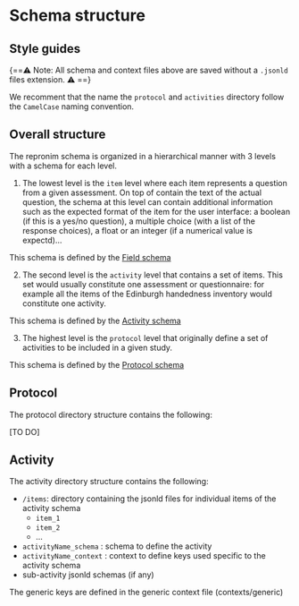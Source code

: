 # Schema structure

## Style guides

{==⚠️ Note: All schema and context files above are saved without a `.jsonld` files extension. ⚠️ ==}

We recomment that the name the `protocol` and `activities` directory follow the `CamelCase` naming convention.

## Overall structure

The repronim schema is organized in a hierarchical manner with 3 levels with a schema for each level.

1.  The lowest level is the `item` level where each item represents a question from a given assessment.
On top of contain the text of the actual question, the schema at this level can contain additional
information such as the expected format of the item for the user interface: a boolean
(if this is a yes/no question), a multiple choice (with a list of the response choices),
a float or an integer (if a numerical value is expectd)...

This schema is defined by the [Field schema](https://raw.githubusercontent.com/ReproNim/reproschema/master/schemas/Field)

2.  The second level is the `activity` level that contains a set of items. This set would usually
constitute one assessment or questionnaire: for example all the items of the Edinburgh handedness inventory would
constitute one activity.

This schema is defined by the [Activity schema](https://raw.githubusercontent.com/ReproNim/reproschema/master/schemas/Activity)

3.  The highest level is the `protocol` level that originally define a set of activities to be
included in a given study.

This schema is defined by the [Protocol schema](https://raw.githubusercontent.com/ReproNim/reproschema/master/schemas/Protocol)

## Protocol

The protocol directory structure contains the following:

[TO DO]

## Activity

The activity directory structure contains the following:

-   `/items`: directory containing the jsonld files for individual items of the activity schema
    -   `item_1`
    -   `item_2`
    -   …
-   `activityName_schema` : schema to define the activity
-   `activityName_context` : context to define keys used specific to the activity schema
-   sub-activity jsonld schemas (if any)

The generic keys are defined in the generic context file (contexts/generic)
